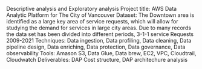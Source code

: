 Descriptive analysis and Exploratory analysis
Project title: AWS Data Analytic Platform for The City of Vancouver 
Dataset: The Downtown area is identified as a large key area of service requests, which will allow for studying the demand for services in large city areas. Due to many records the data set has been divided into different periods, 3-1-1 service Requests 2009-2021 
Techniques: Data ingestion, Data profiling, Data cleaning, Data pipeline design, Data enriching, Data protection, Data governance, Data observability
Tools: Amason S3, Data Glue, Data brew, EC2, VPC, Cloudtrail, Cloudwatch
Deliverables: DAP Cost structure, DAP architechure analysis
